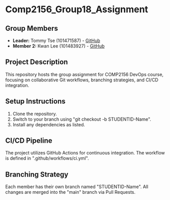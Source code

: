 # Comp2156_Group18_Assignment

## Group Members
- **Leader:** Tommy Tse  (101471587) - [GitHub](https://github.com/tommy35hk)
- **Member 2:** Kwan Lee (101483927) - [GitHub](https://github.com/Kwan-G)

## Project Description
This repository hosts the group assignment for COMP2156 DevOps course, focusing on 
collaborative Git workflows, branching strategies, and CI/CD integration.

## Setup Instructions
1. Clone the repository.
2. Switch to your branch using "git checkout -b STUDENTID-Name".
3. Install any dependencies as listed.

## CI/CD Pipeline
The project utilizes GitHub Actions for continuous integration. The workflow is defined in
".github/workflows/ci.yml".

## Branching Strategy
Each member has their own branch named "STUDENTID-Name". All changes are merged into the
"main" branch via Pull Requests.